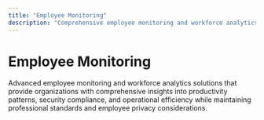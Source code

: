 ```yaml
---
title: "Employee Monitoring"
description: "Comprehensive employee monitoring and workforce analytics tools for productivity insights, security compliance, and operational optimization"
---
```


# Employee Monitoring

Advanced employee monitoring and workforce analytics solutions that provide organizations with comprehensive insights into productivity patterns, security compliance, and operational efficiency while maintaining professional standards and employee privacy considerations.